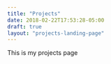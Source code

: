 ```yaml
---
title: "Projects"
date: 2018-02-22T17:53:28-05:00
draft: true
layout: "projects-landing-page"
---
```


This is my projects page


